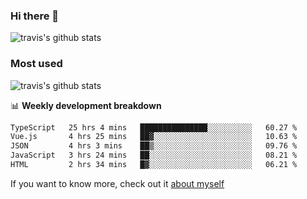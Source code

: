 ### Hi there 👋

<!--
**HondryTravis/HondryTravis** is a ✨ _special_ ✨ repository because its `README.md` (this file) appears on your GitHub profile.

Here are some ideas to get you started:

- 🔭 I’m currently working on ...
- 🌱 I’m currently learning ...
- 👯 I’m looking to collaborate on ...
- 🤔 I’m looking for help with ...
- 💬 Ask me about ...
- 📫 How to reach me: ...
- 😄 Pronouns: ...
- ⚡ Fun fact: ...
-->

![travis's github stats](https://github-readme-stats.vercel.app/api?username=HondryTravis&hide=stars)
### Most used
![travis's github stats](https://github-readme-stats.anuraghazra1.vercel.app/api/top-langs/?username=HondryTravis&layout=compact&hide_title=true)

📊 **Weekly development breakdown**

<!--START_SECTION:waka-->

```txt
TypeScript   25 hrs 4 mins   ███████████████░░░░░░░░░░   60.27 %
Vue.js       4 hrs 25 mins   ██▓░░░░░░░░░░░░░░░░░░░░░░   10.63 %
JSON         4 hrs 3 mins    ██▒░░░░░░░░░░░░░░░░░░░░░░   09.76 %
JavaScript   3 hrs 24 mins   ██░░░░░░░░░░░░░░░░░░░░░░░   08.21 %
HTML         2 hrs 34 mins   █▓░░░░░░░░░░░░░░░░░░░░░░░   06.21 %
```

<!--END_SECTION:waka-->

If you want to know more, check out it [about myself](https://hondrytravis.github.io/)
